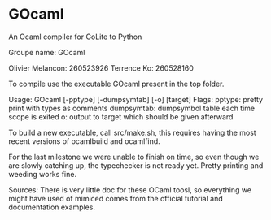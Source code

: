 # GOcaml
An Ocaml compiler for GoLite to Python

Groupe name: GOcaml

Olivier Melancon: 260523926
Terrence Ko: 260528160

To compile use the executable GOcaml present in the top folder.

Usage:
  GOcaml <filename> [-pptype] [-dumpsymtab] [-o] [target]
Flags:
  pptype: pretty print with types as comments
  dumpsymtab: dumpsymbol table each time scope is exited
  o: output to target which should be given afterward

To build a new executable, call src/make.sh, this requires having the most
recent versions of ocamlbuild and ocamlfind.

For the last milestone we were unable to finish on time, so even though we
are slowly catching up, the typechecker is not ready yet. Pretty printing and
weeding works fine.

Sources:
  There is very little doc for these OCaml toosl, so everything we might have used of mimiced
  comes from the official tutorial and documentation examples.
